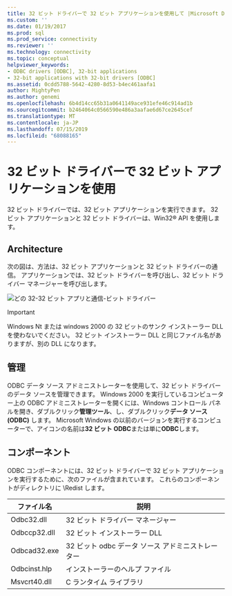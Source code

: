 ```yaml
---
title: 32 ビット ドライバーで 32 ビット アプリケーションを使用して |Microsoft Docs
ms.custom: ''
ms.date: 01/19/2017
ms.prod: sql
ms.prod_service: connectivity
ms.reviewer: ''
ms.technology: connectivity
ms.topic: conceptual
helpviewer_keywords:
- ODBC drivers [ODBC], 32-bit applications
- 32-bit applications with 32-bit drivers [ODBC]
ms.assetid: 0cdd5788-5642-4280-8d53-b4ec461aafa1
author: MightyPen
ms.author: genemi
ms.openlocfilehash: 6b4d14cc65b31a0641149ace931efe46c914ad1b
ms.sourcegitcommit: b2464064c0566590e486a3aafae6d67ce2645cef
ms.translationtype: MT
ms.contentlocale: ja-JP
ms.lasthandoff: 07/15/2019
ms.locfileid: "68088165"
---
```

# <a name="using-32-bit-applications-with-32-bit-drivers"></a>32 ビット ドライバーで 32 ビット アプリケーションを使用
32 ビット ドライバーでは、32 ビット アプリケーションを実行できます。 32 ビット アプリケーションと 32 ビット ドライバーは、Win32® API を使用します。  
  
## <a name="architecture"></a>Architecture  
 次の図は、方法は、32 ビット アプリケーションと 32 ビット ドライバーの通信。 アプリケーションでは、32 ビット ドライバーを呼び出し、32 ビット ドライバー マネージャーを呼び出します。  
  
 ![どの 32&#45;32 ビット アプリと通信&#45;ビット ドライバー](../../odbc/microsoft/media/sdka6.gif "sdka6")  
  
> [!IMPORTANT]  
>  Windows Nt または windows 2000 の 32 ビットのサンク インストーラー DLL を使わないでください。 32 ビット インストーラー DLL と同じファイル名がありますが、別の DLL になります。  
  
## <a name="administration"></a>管理  
 ODBC データ ソース アドミニストレーターを使用して、32 ビット ドライバーのデータ ソースを管理できます。 Windows 2000 を実行しているコンピューター上の ODBC アドミニストレーターを開くには、Windows コントロール パネルを開き、ダブルクリック**管理ツール**、し、ダブルクリック**データ ソース (ODBC)** します。 Microsoft Windows の以前のバージョンを実行するコンピューターで、アイコンの名前は**32 ビット ODBC**または単に**ODBC**します。  
  
## <a name="components"></a>コンポーネント  
 ODBC コンポーネントには、32 ビット ドライバーで 32 ビット アプリケーションを実行するために、次のファイルが含まれています。 これらのコンポーネントがディレクトリに \Redist します。  
  
|ファイル名|説明|  
|---------------|-----------------|  
|Odbc32.dll|32 ビット ドライバー マネージャー|  
|Odbccp32.dll|32 ビット インストーラー DLL|  
|Odbcad32.exe|32 ビット odbc データ ソース アドミニストレーター|  
|Odbcinst.hlp|インストーラーのヘルプ ファイル|  
|Msvcrt40.dll|C ランタイム ライブラリ|
